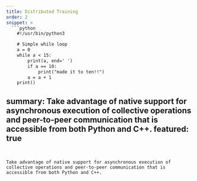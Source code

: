 ```yaml
---
title: Distributed Training
order: 2
snippet: >
  ```python
    #!/usr/bin/python3

    # Simple while loop
    a = 0
    while a < 15:
        print(a, end=' ')
        if a == 10:
            print("made it to ten!!")
        a = a + 1
    print()
  ```
summary: Take advantage of native support for asynchronous execution of collective operations and peer-to-peer communication that is accessible from both Python and C++.
featured: true
---
```


Take advantage of native support for asynchronous execution of collective operations and peer-to-peer communication that is accessible from both Python and C++.
